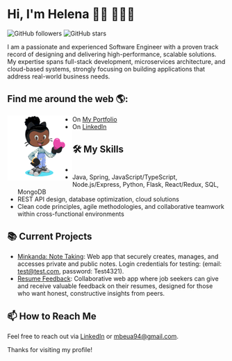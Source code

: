 # Hi, I'm Helena 👋🏾 👩🏾‍💻

![GitHub followers](https://img.shields.io/github/followers/helenapedro?style=social)
![GitHub stars](https://img.shields.io/github/stars/helenapedro?style=social)

I am a passionate and experienced Software Engineer with a proven track record of designing and delivering high-performance, scalable solutions. My expertise spans full-stack development, microservices architecture, and cloud-based systems, strongly focusing on building applications that address real-world business needs.

## Find me around the web 🌎:
<a href="https://helenapedro.github.io/"><img align="left" width="150" height="150" src="image-octocat-rotating.gif"></a>
- On [My Portfolio](https://helenapedro.github.io/)
- On [LinkedIn](https://www.linkedin.com/in/helena-mbeua-pedro/)

## 🛠️ My Skills
-
- Java, Spring, JavaScript/TypeScript, Node.js/Express, Python, Flask, React/Redux, SQL, MongoDB
- REST API design, database optimization, cloud solutions
- Clean code principles, agile methodologies, and collaborative teamwork within cross-functional environments

## 📚 Current Projects
- [Minkanda: Note Taking](https://minkanda.mtcambrosio.com/): Web app that securely creates, manages, and accesses private and public notes. Login credentials for testing: (email: test@test.com, password: Test4321).
- [Resume Feedback](https://resumefeedback.mtcambrosio.com/): Collaborative web app where job seekers can give and receive valuable feedback on their resumes, designed for those who want honest, constructive insights from peers.

## 📫 How to Reach Me
Feel free to reach out via [LinkedIn](https://www.linkedin.com/in/helena-mbeua-pedro/) or [mbeua94@gmail.com](mailto:mbeua94@gmail.com).

Thanks for visiting my profile!
